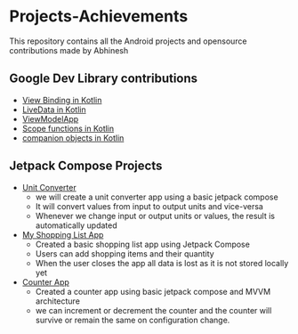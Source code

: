 # Projects-Achievements
This repository contains all the Android projects and opensource contributions made by Abhinesh


## Google Dev Library contributions
- [View Binding in Kotlin](https://medium.com/@abhineshchandra1234/view-binding-in-kotlin-android-bda2b35d3e29)
- [LiveData in Kotlin](https://medium.com/@abhineshchandra1234/livedata-in-kotlin-ddfe84eff605)
- [ViewModelApp](https://github.com/abhineshchandra1234/ViewModelApp?_gl=1*1xb10ex*_ga*MTgwMTIyMDQ0My4xNjYzMDg1Nzc3*_ga_2BDY03FSVV*MTcxMjQyMTc4NS4yMy4xLjE3MTI0MjE5NjMuMC4wLjA.)
- [Scope functions in Kotlin](https://medium.com/@abhineshchandra1234/scope-functions-in-kotlin-6a9b592cf726)
- [companion objects in Kotlin](https://medium.com/@abhineshchandra1234/companion-objects-d579a51ae690)


## Jetpack Compose Projects
- [Unit Converter](https://github.com/abhineshchandra1234/UnitConverter)
    - we will create a unit converter app using a basic jetpack compose
    - It will convert values from input to output units and vice-versa
    - Whenever we change input or output units or values, the result is automatically updated
- [My Shopping List App](https://github.com/abhineshchandra1234/MyShoppingListApp)
    - Created a basic shopping list app using Jetpack Compose
    - Users can add shopping items and their quantity
    - When the user closes the app all data is lost as it is not stored locally yet
- [Counter App](https://github.com/abhineshchandra1234/CounterMVVM)
    - Created a counter app using basic jetpack compose and MVVM architecture
    - we can increment or decrement the counter and the counter will survive or remain the same on configuration change.
